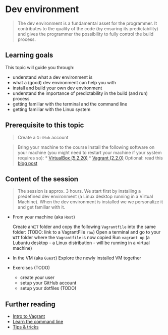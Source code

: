 # Dev environment
> The dev environment is a fundamental asset for the programmer. It contributes to the quality of the code (by ensuring its predictability) and gives the programmer the possibility to fully control the build process.    

## Learning goals
This topic will guide you through: 
* understand what a dev environment is
* what a (good) dev environment can help you with
* install and build your own dev environment
* understand the importance of predictability in the build (and run) process
* getting familiar with the terminal and the command line
* getting familiar with the Linux system
 
## Prerequisite to this topic 
> Create a `GitHub` account

> Bring your machine to the course
  Install the following software on your machine (you might need to restart your machine if your system requires so): 
    * [VirtualBox (5.2.20)](https://www.virtualbox.org/wiki/Downloads)
    * [Vagrant (2.2.0)](https://www.vagrantup.com/downloads.html)
  Optional: read this [blog post](https://www.getzephyr.com/insights/benefits-standardized-development-environments-agile-development)

## Content of the session
> The session is approx. 3 hours. We start first by installing a predefined dev environment (a Linux desktop running in a Virtual Machine). When the dev environment is installed we we personalize it and get familiar with it. 

 * From your machine (aka `Host`)

   Create a `WIT` folder and copy the following `Vagrantfile` into the same folder: (TODO: link to a VagrantFile `raw`)
   Open a terminal and go to your `WIT` folder where the `Vagrantfile` is now copied
   Run `vagrant up`
   (a Lubuntu desktop - a Linux distribution - will be running in a virtual machine) 

 * In the VM (aka `Guest`)
   Explore the newly installed VM together

 * Exercises (TODO)
   * create your user
   * setup your GitHub account
   * setup your dotfiles (TODO)


## Further reading
 * [Intro to Vagrant](https://www.vagrantup.com/intro/index.html)
 * [Learn the command line](https://www.codecademy.com/learn/learn-the-command-line) 
 * [Tips & tricks](https://itsfoss.com/linux-command-tricks/)
